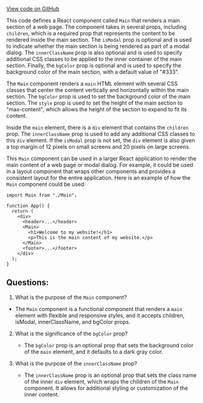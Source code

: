 [View code on GitHub](zoo-labs/zoo/blob/master/core/src/components/Main/index.tsx)

This code defines a React component called `Main` that renders a main section of a web page. The component takes in several props, including `children`, which is a required prop that represents the content to be rendered inside the main section. The `isModal` prop is optional and is used to indicate whether the main section is being rendered as part of a modal dialog. The `innerClassName` prop is also optional and is used to specify additional CSS classes to be applied to the inner container of the main section. Finally, the `bgColor` prop is optional and is used to specify the background color of the main section, with a default value of "#333".

The `Main` component renders a `main` HTML element with several CSS classes that center the content vertically and horizontally within the main section. The `bgColor` prop is used to set the background color of the main section. The `style` prop is used to set the height of the main section to "max-content", which allows the height of the section to expand to fit its content.

Inside the `main` element, there is a `div` element that contains the `children` prop. The `innerClassName` prop is used to add any additional CSS classes to this `div` element. If the `isModal` prop is not set, the `div` element is also given a top margin of 12 pixels on small screens and 20 pixels on large screens.

This `Main` component can be used in a larger React application to render the main content of a web page or modal dialog. For example, it could be used in a layout component that wraps other components and provides a consistent layout for the entire application. Here is an example of how the `Main` component could be used:

```
import Main from "./Main";

function App() {
  return (
    <div>
      <header>...</header>
      <Main>
        <h1>Welcome to my website!</h1>
        <p>This is the main content of my website.</p>
      </Main>
      <footer>...</footer>
    </div>
  );
}
```
## Questions: 
 1. What is the purpose of the `Main` component?
   - The `Main` component is a functional component that renders a `main` element with flexible and responsive styles, and it accepts children, isModal, innerClassName, and bgColor props.

2. What is the significance of the `bgColor` prop?
   - The `bgColor` prop is an optional prop that sets the background color of the `main` element, and it defaults to a dark gray color.

3. What is the purpose of the `innerClassName` prop?
   - The `innerClassName` prop is an optional prop that sets the class name of the inner `div` element, which wraps the children of the `Main` component. It allows for additional styling or customization of the inner content.